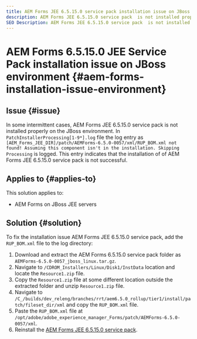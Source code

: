 ```yaml
---
title: AEM Forms JEE 6.5.15.0 service pack installation issue on JBoss Linux environment
description: AEM Forms JEE 6.5.15.0 service pack  is not installed properly on the JBoss Linux environment, any new patch changes are not applied to the application server.
SEO Description: AEM Forms JEE 6.5.15.0 service pack  is not installed properly on the JBoss Linux environment, any new patch changes are not applied to the application server.
---
```


# AEM Forms 6.5.15.0 JEE Service Pack installation issue on JBoss environment {#aem-forms-installation-issue-environment}

## Issue {#issue}

In some intermittent cases, AEM Forms JEE 6.5.15.0 service pack is not installed properly on the JBoss environment. In `PatchInstallerProcessing[1-9*].log` file the log entry as `[AEM_Forms_JEE_DIR]/patch/AEMForms-6.5.0-0057/xml/RUP_BOM.xml not found! Assuming this component isn't in the installation. Skipping Processing` is logged. This entry indicates that the installation of of AEM Forms JEE 6.5.15.0 service pack is not successful. 

## Applies to {#applies-to}

This solution applies to:
* AEM Forms on JBoss JEE servers 

## Solution {#solution}

To fix the installation issue AEM Forms JEE 6.5.15.0 service pack, add the `RUP_BOM.xml` file to the log directory:
1. Download and extract the AEM Forms 6.5.15.0 service pack folder as `AEMForms-6.5.0-0057_jboss_linux.tar.gz`.
1. Navigate to `/CDROM_Installers/Linux/Disk1/InstData` location and locate the `Resource1.zip` file.
1. Copy the `Resource1.zip` file at some different location outside the extracted folder and unzip `Resource1.zip` file.
1. Navigate to `/C_/builds/dev_releng/branches/rrt/aem6.5.0_rollup/tier1/install/patch/fileset_dir/xml` and copy the `RUP_BOM.xml` file.
1. Paste the `RUP_BOM.xml` file at `/opt/adobe/adobe_experience_manager_Forms/patch/AEMForms-6.5.0-0057/xml`.
1. Reinstall the [AEM Forms JEE 6.5.15.0 service pack](https://experienceleague.adobe.com/docs/experience-manager-65/release-notes/release-notes.html). 